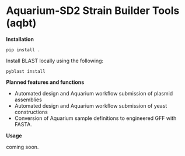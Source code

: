 # Aquarium-SD2 Strain Builder Tools (aqbt)

**Installation**

```
pip install .
```

Install BLAST locally using the following:

```
pyblast install
```

**Planned features and functions**

* Automated design and Aquarium workflow submission of plasmid assemblies
* Automated design and Aquarium workflow submission of yeast constructions
* Conversion of Aquarium sample definitions to engineered GFF with FASTA.

**Usage**

coming soon.